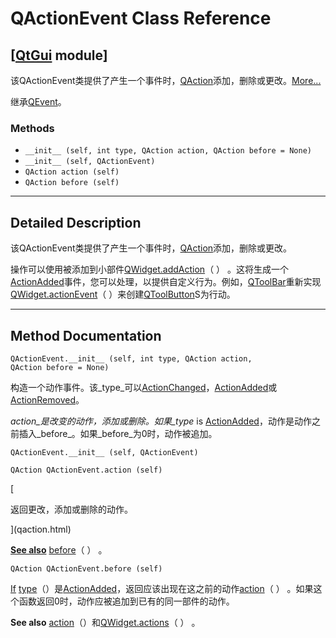 # QActionEvent Class Reference

## [[QtGui](index.htm) module]

该QActionEvent类提供了产生一个事件时，[QAction](qaction.html)添加，删除或更改。[More...](#details)

继承[QEvent](qevent.html)。

### Methods

*   `__init__ (self, int type, QAction action, QAction before = None)`
*   `__init__ (self, QActionEvent)`
*   `QAction action (self)`
*   `QAction before (self)`

* * *

## Detailed Description

该QActionEvent类提供了产生一个事件时，[QAction](qaction.html)添加，删除或更改。

操作可以使用被添加到小部件[QWidget.addAction](qwidget.html#addAction)（ ） 。这将生成一个[ActionAdded](qevent.html#Type-enum)事件，您可以处理，以提供自定义行为。例如，[QToolBar](qtoolbar.html)重新实现[QWidget.actionEvent](qwidget.html#actionEvent)（ ）来创建[QToolButton](qtoolbutton.html)S为行动。

* * *

## Method Documentation

```
QActionEvent.__init__ (self, int type, QAction action, QAction before = None)
```

构造一个动作事件。该_type_可以[ActionChanged](qevent.html#Type-enum)，[ActionAdded](qevent.html#Type-enum)或[ActionRemoved](qevent.html#Type-enum)。

_action_是改变的动作，添加或删除。如果_type_ is [ActionAdded](qevent.html#Type-enum)，动作是动作之前插入_before_。如果_before_为0时，动作被追加。

```
QActionEvent.__init__ (self, QActionEvent)
```

```
QAction QActionEvent.action (self)
```

[

返回更改，添加或删除的动作。

](qaction.html)

[**See also**](qaction.html) [before](qactionevent.html#before)（ ） 。

```
QAction QActionEvent.before (self)
```

[](qaction.html)

[If](qaction.html) [type](qevent.html#type)（）是[ActionAdded](qevent.html#Type-enum)，返回应该出现在这之前的动作[action](qactionevent.html#action)（ ） 。如果这个函数返回0时，动作应被追加到已有的同一部件的动作。

**See also** [action](qactionevent.html#action)（）和[QWidget.actions](qwidget.html#actions)（ ） 。